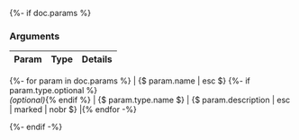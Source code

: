 {%- if doc.params %}

### Arguments

| Param | Type | Details |
| :--: | :--: | :--: |
{%- for param in doc.params %}
| {$ param.name | esc $} {%- if param.type.optional %}<br>*(optional)*{% endif %} | {$ param.type.name $} | {$ param.description | esc | marked | nobr $} |{% endfor -%}

{%- endif -%}
